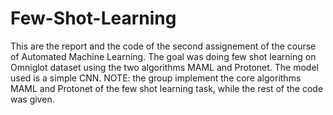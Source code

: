# Few-Shot-Learning
This are the report and the code of the second assignement of the course of Automated Machine Learning. The goal was doing few shot learning on Omniglot dataset using the two algorithms MAML and Protonet. The model used is a simple CNN. NOTE: the group implement the core algorithms MAML and Protonet of the few shot learning task, while the rest of the code was given. 
